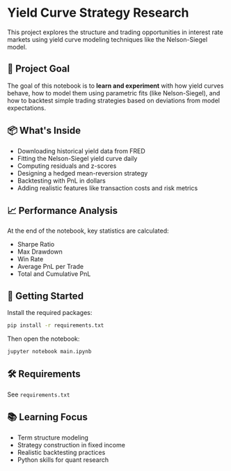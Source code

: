 # Yield Curve Strategy Research

This project explores the structure and trading opportunities in interest rate markets using yield curve modeling techniques like the Nelson-Siegel model.

## 🧠 Project Goal

The goal of this notebook is to **learn and experiment** with how yield curves behave, how to model them using parametric fits (like Nelson-Siegel), and how to backtest simple trading strategies based on deviations from model expectations.

## 📦 What's Inside

- Downloading historical yield data from FRED
- Fitting the Nelson-Siegel yield curve daily
- Computing residuals and z-scores
- Designing a hedged mean-reversion strategy
- Backtesting with PnL in dollars
- Adding realistic features like transaction costs and risk metrics

## 📈 Performance Analysis

At the end of the notebook, key statistics are calculated:
- Sharpe Ratio
- Max Drawdown
- Win Rate
- Average PnL per Trade
- Total and Cumulative PnL

## 🚀 Getting Started

Install the required packages:

```bash
pip install -r requirements.txt
```

Then open the notebook:

```bash
jupyter notebook main.ipynb
```

## 🛠 Requirements

See `requirements.txt`

## 📚 Learning Focus

- Term structure modeling
- Strategy construction in fixed income
- Realistic backtesting practices
- Python skills for quant research
